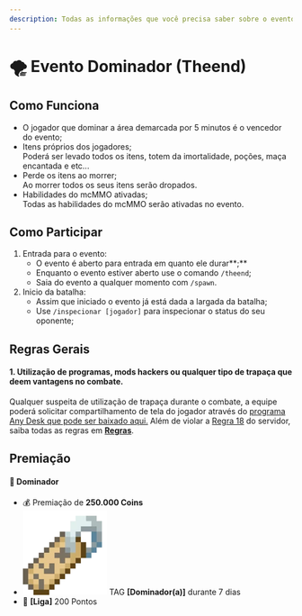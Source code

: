 ```yaml
---
description: Todas as informações que você precisa saber sobre o evento Dominador
---
```


# 🌪 Evento Dominador (Theend)

## Como Funciona

* O jogador que dominar a área demarcada por 5 minutos é o vencedor do evento;
* Itens próprios dos jogadores;\
  Poderá ser levado todos os itens, totem da imortalidade, poções, maça encantada e etc...
* Perde os itens ao morrer;\
  Ao morrer todos os seus itens serão dropados.
* Habilidades do mcMMO ativadas;\
  Todas as habilidades do mcMMO serão ativadas no evento.

## Como Participar

1. Entrada para o evento:
   * O evento é aberto para entrada em quanto ele durar**;**
   * Enquanto o evento estiver aberto use o comando `/theend`;
   * Saia do evento a qualquer momento com `/spawn`.
2. Inicio da batalha:
   * Assim que iniciado o evento já está dada a largada da batalha;
   * Use `/inspecionar [jogador]` para inspecionar o status do seu oponente;

## Regras Gerais

#### **1. Utilização de programas, mods hackers ou qualquer tipo de trapaça que deem vantagens no combate.**

Qualquer suspeita de utilização de trapaça durante o combate, a equipe poderá solicitar compartilhamento de tela do jogador através do [programa Any Desk que pode ser baixado aqui.](https://anydesk.com/pt/downloads) Além de violar a [Regra 18](https://wiki.rederevo.com/regras/jogabilidade#01-7) do servidor, saiba todas as regras em [**Regras**](../../regras/).

## Premiação

#### 🥇 **Dominador**

* 💰 Premiação de **250.000 Coins**
* <img src="../../.gitbook/assets/image (14) (1).png" alt="" data-size="line"> TAG **\[Dominador(a)]** durante 7 dias
* 💎 **\[Liga]** 200 Pontos
